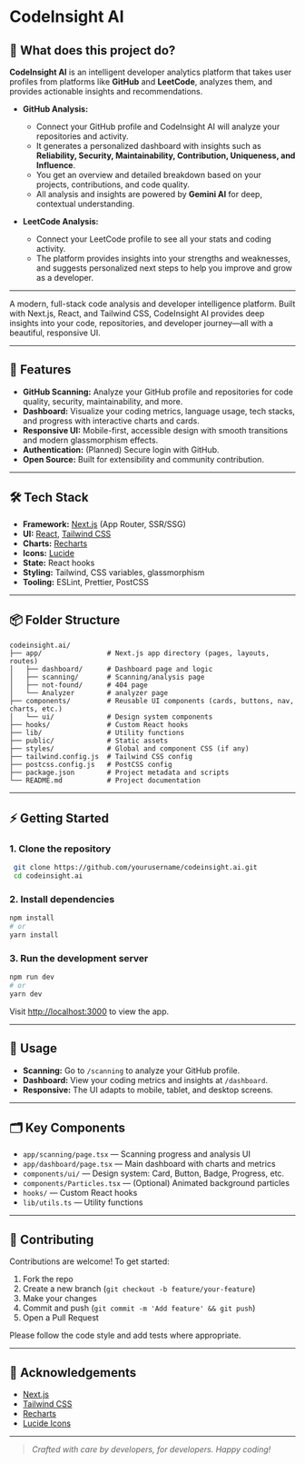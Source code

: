 # CodeInsight AI

## 🧐 What does this project do?

**CodeInsight AI** is an intelligent developer analytics platform that takes user profiles from platforms like **GitHub** and **LeetCode**, analyzes them, and provides actionable insights and recommendations.

- **GitHub Analysis:**
  - Connect your GitHub profile and CodeInsight AI will analyze your repositories and activity.
  - It generates a personalized dashboard with insights such as **Reliability, Security, Maintainability, Contribution, Uniqueness, and Influence**.
  - You get an overview and detailed breakdown based on your projects, contributions, and code quality.
  - All analysis and insights are powered by **Gemini AI** for deep, contextual understanding.

- **LeetCode Analysis:**
  - Connect your LeetCode profile to see all your stats and coding activity.
  - The platform provides insights into your strengths and weaknesses, and suggests personalized next steps to help you improve and grow as a developer.

---

A modern, full-stack code analysis and developer intelligence platform. Built with Next.js, React, and Tailwind CSS, CodeInsight AI provides deep insights into your code, repositories, and developer journey—all with a beautiful, responsive UI.

---

## 🚀 Features

- **GitHub Scanning:** Analyze your GitHub profile and repositories for code quality, security, maintainability, and more.
- **Dashboard:** Visualize your coding metrics, language usage, tech stacks, and progress with interactive charts and cards.
- **Responsive UI:** Mobile-first, accessible design with smooth transitions and modern glassmorphism effects.
- **Authentication:** (Planned) Secure login with GitHub.
- **Open Source:** Built for extensibility and community contribution.

---

## 🛠️ Tech Stack

- **Framework:** [Next.js](https://nextjs.org/) (App Router, SSR/SSG)
- **UI:** [React](https://react.dev/), [Tailwind CSS](https://tailwindcss.com/)
- **Charts:** [Recharts](https://recharts.org/)
- **Icons:** [Lucide](https://lucide.dev/)
- **State:** React hooks
- **Styling:** Tailwind, CSS variables, glassmorphism
- **Tooling:** ESLint, Prettier, PostCSS

---

## 📦 Folder Structure

```
codeinsight.ai/
├── app/                # Next.js app directory (pages, layouts, routes)
│   ├── dashboard/      # Dashboard page and logic
│   ├── scanning/       # Scanning/analysis page
│   ├── not-found/      # 404 page
│   └── Analyzer        # analyzer page
├── components/         # Reusable UI components (cards, buttons, nav, charts, etc.)
│   └── ui/             # Design system components
├── hooks/              # Custom React hooks
├── lib/                # Utility functions
├── public/             # Static assets
├── styles/             # Global and component CSS (if any)
├── tailwind.config.js  # Tailwind CSS config
├── postcss.config.js   # PostCSS config
├── package.json        # Project metadata and scripts
└── README.md           # Project documentation
```

---

## ⚡ Getting Started

### 1. **Clone the repository**
```sh
 git clone https://github.com/yourusername/codeinsight.ai.git
 cd codeinsight.ai
```

### 2. **Install dependencies**
```sh
npm install
# or
yarn install
```

### 3. **Run the development server**
```sh
npm run dev
# or
yarn dev
```

Visit [http://localhost:3000](http://localhost:3000) to view the app.

---

## 🧩 Usage

- **Scanning:** Go to `/scanning` to analyze your GitHub profile.
- **Dashboard:** View your coding metrics and insights at `/dashboard`.
- **Responsive:** The UI adapts to mobile, tablet, and desktop screens.

---

## 🗂️ Key Components

- `app/scanning/page.tsx` — Scanning progress and analysis UI
- `app/dashboard/page.tsx` — Main dashboard with charts and metrics
- `components/ui/` — Design system: Card, Button, Badge, Progress, etc.
- `components/Particles.tsx` — (Optional) Animated background particles
- `hooks/` — Custom React hooks
- `lib/utils.ts` — Utility functions

---

## 🤝 Contributing

Contributions are welcome! To get started:

1. Fork the repo
2. Create a new branch (`git checkout -b feature/your-feature`)
3. Make your changes
4. Commit and push (`git commit -m 'Add feature' && git push`)
5. Open a Pull Request

Please follow the code style and add tests where appropriate.

---

## 🙏 Acknowledgements

- [Next.js](https://nextjs.org/)
- [Tailwind CSS](https://tailwindcss.com/)
- [Recharts](https://recharts.org/)
- [Lucide Icons](https://lucide.dev/)

---

> _Crafted with care by developers, for developers. Happy coding!_


